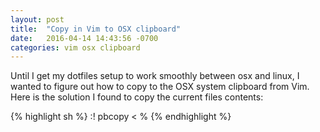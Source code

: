 ```yaml
---
layout: post
title:  "Copy in Vim to OSX clipboard"
date:   2016-04-14 14:43:56 -0700
categories: vim osx clipboard
---
```

Until I get my dotfiles setup to work smoothly between osx and linux, I wanted to figure out how to copy to the OSX system clipboard from Vim. Here is the solution I found to copy the current files contents:

{% highlight sh %}
:! pbcopy < %
{% endhighlight %}
